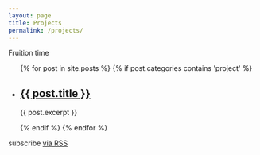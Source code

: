 ```yaml
---
layout: page
title: Projects
permalink: /projects/
---
```

<span class="post-meta1">Fruition time</span>
<br>
<div class="home">
  <ul class="post-list">
    {% for post in site.posts %}
      {% if post.categories contains 'project' %}
        <li>
          <span class="post-meta1"></span>
          <h2>
          <a class="post-link" href="{{ post.url | prepend: site.baseurl }}">{{ post.title }}</a>
          </h2>
          <p>{{ post.excerpt }}</p>
        </li>
      {% endif %}
    {% endfor %}
  </ul>
  <p class="rss-subscribe">subscribe <a href="{{ "/feed.xml" | prepend: site.baseurl }}">via RSS</a></p>
</div>